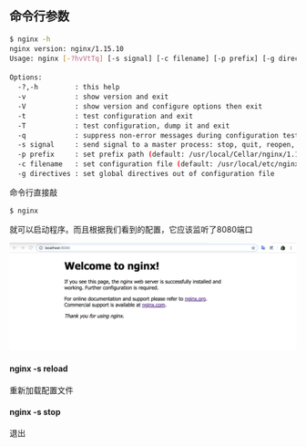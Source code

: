 ## 命令行参数

```bash
$ nginx -h   
nginx version: nginx/1.15.10
Usage: nginx [-?hvVtTq] [-s signal] [-c filename] [-p prefix] [-g directives]

Options:
  -?,-h         : this help
  -v            : show version and exit
  -V            : show version and configure options then exit
  -t            : test configuration and exit
  -T            : test configuration, dump it and exit
  -q            : suppress non-error messages during configuration testing
  -s signal     : send signal to a master process: stop, quit, reopen, reload
  -p prefix     : set prefix path (default: /usr/local/Cellar/nginx/1.15.10/)
  -c filename   : set configuration file (default: /usr/local/etc/nginx/nginx.conf)
  -g directives : set global directives out of configuration file
```



命令行直接敲

```bash
$ nginx
```

就可以启动程序。而且根据我们看到的配置，它应该监听了8080端口

![20190407195337](assets/20190407195337.png)

#### nginx -s reload

重新加载配置文件

#### nginx -s stop 

退出




